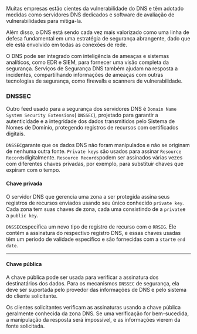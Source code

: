 Muitas empresas estão cientes da vulnerabilidade do DNS e têm adotado medidas como servidores DNS dedicados e software de avaliação de vulnerabilidades para mitigá-la.

Além disso, o DNS está sendo cada vez mais valorizado como uma linha de defesa fundamental em uma estratégia de segurança abrangente, dado que ele está envolvido em todas as conexões de rede.

O DNS pode ser integrado com inteligência de ameaças e sistemas analíticos, como EDR e SIEM, para fornecer uma visão completa da segurança. Serviços de Segurança DNS também ajudam na resposta a incidentes, compartilhando informações de ameaças com outras tecnologias de segurança, como firewalls e scanners de vulnerabilidade.

### DNSSEC
Outro feed usado para a segurança dos servidores DNS é `Domain Name System Security Extensions`( `DNSSEC`), projetado para garantir a autenticidade e a integridade dos dados transmitidos pelo Sistema de Nomes de Domínio, protegendo registros de recursos com certificados digitais.

`DNSSEC`garante que os dados DNS não foram manipulados e não se originam de nenhuma outra fonte. `Private keys` são usados ​​para assinar `Resource Records`digitalmente. `Resource Records`podem ser assinados várias vezes com diferentes chaves privadas, por exemplo, para substituir chaves que expiram com o tempo.

#### Chave privada

O servidor DNS que gerencia uma zona a ser protegida assina seus registros de recursos enviados usando seu único conhecido `private key`. Cada zona tem suas chaves de zona, cada uma consistindo de a `private`e a `public key`.

`DNSSEC`especifica um novo tipo de registro de recurso com o `RRSIG`. Ele contém a assinatura do respectivo registro DNS, e essas chaves usadas têm um período de validade específico e são fornecidas com a `start`e `end date`.

---

#### Chave pública

A chave pública pode ser usada para verificar a assinatura dos destinatários dos dados. Para os mecanismos `DNSSEC` de segurança, ela deve ser suportada pelo provedor das informações de DNS e pelo sistema do cliente solicitante.

Os clientes solicitantes verificam as assinaturas usando a chave pública geralmente conhecida da zona DNS. Se uma verificação for bem-sucedida, a manipulação da resposta será impossível, e as informações vierem da fonte solicitada.